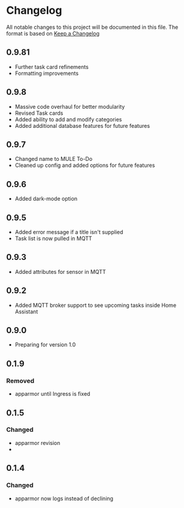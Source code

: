 # Changelog

All notable changes to this project will be documented in this file.
The format is based on [Keep a Changelog](https://keepachangelog.com/en/1.1.0/)

## 0.9.81

- Further task card refinements
- Formatting improvements

## 0.9.8

- Massive code overhaul for better modularity
- Revised Task cards
- Added ability to add and modify categories
- Added additional database features for future features

## 0.9.7

- Changed name to MULE To-Do
- Cleaned up config and added options for future features

## 0.9.6

- Added dark-mode option

## 0.9.5

- Added error message if a title isn't supplied
- Task list is now pulled in MQTT

## 0.9.3

- Added attributes for sensor in MQTT

## 0.9.2

- Added MQTT broker support to see upcoming tasks inside Home Assistant

## 0.9.0

- Preparing for version 1.0

## 0.1.9

### Removed

- apparmor until Ingress is fixed

## 0.1.5

### Changed

- apparmor revision
-

## 0.1.4

### Changed

- apparmor now logs instead of declining
